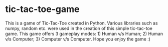 # tic-tac-toe-game
This is a game of Tic-Tac-Toe created in Python. Various libraries such as numpy, random etc. were used in the creation of this simple tic-tac-toe game. This game offers 3 gameplay modes: 1) Human v/s Human; 2) Human v/s Computer; 3) Computer v/s Computer.
Hope you enjoy the game :)
